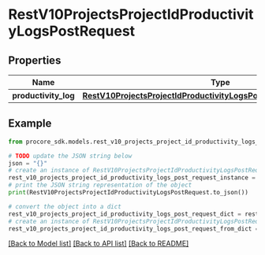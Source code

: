 # RestV10ProjectsProjectIdProductivityLogsPostRequest


## Properties

Name | Type | Description | Notes
------------ | ------------- | ------------- | -------------
**productivity_log** | [**RestV10ProjectsProjectIdProductivityLogsPostRequestProductivityLog**](RestV10ProjectsProjectIdProductivityLogsPostRequestProductivityLog.md) |  | 

## Example

```python
from procore_sdk.models.rest_v10_projects_project_id_productivity_logs_post_request import RestV10ProjectsProjectIdProductivityLogsPostRequest

# TODO update the JSON string below
json = "{}"
# create an instance of RestV10ProjectsProjectIdProductivityLogsPostRequest from a JSON string
rest_v10_projects_project_id_productivity_logs_post_request_instance = RestV10ProjectsProjectIdProductivityLogsPostRequest.from_json(json)
# print the JSON string representation of the object
print(RestV10ProjectsProjectIdProductivityLogsPostRequest.to_json())

# convert the object into a dict
rest_v10_projects_project_id_productivity_logs_post_request_dict = rest_v10_projects_project_id_productivity_logs_post_request_instance.to_dict()
# create an instance of RestV10ProjectsProjectIdProductivityLogsPostRequest from a dict
rest_v10_projects_project_id_productivity_logs_post_request_from_dict = RestV10ProjectsProjectIdProductivityLogsPostRequest.from_dict(rest_v10_projects_project_id_productivity_logs_post_request_dict)
```
[[Back to Model list]](../README.md#documentation-for-models) [[Back to API list]](../README.md#documentation-for-api-endpoints) [[Back to README]](../README.md)


